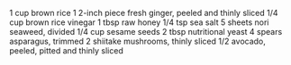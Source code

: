 1 cup brown rice
1 2-inch piece fresh ginger, peeled and thinly sliced
1/4 cup brown rice vinegar
1 tbsp raw honey
1/4 tsp sea salt
5 sheets nori seaweed, divided
1/4 cup sesame seeds
2 tbsp nutritional yeast
4 spears asparagus, trimmed
2 shiitake mushrooms, thinly sliced
1/2 avocado, peeled, pitted and thinly sliced